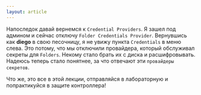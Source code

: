 ```yaml
---
layout: article
---
```

Напоследок давай вернемся к `Credential Providers`. Я зашел под админом и сейчас отключу `Folder Credentials Provider`. Вернувшись как **diego** в свою песочницу, я не увижу пункта `Credentials` в меню слева. Это потому, что мы отключили провайдера, который обслуживал секреты для `Folders`. Некому стало брать их с диска и расшифровывать. Надеюсь теперь стало понятнее, за что отвечают эти `провайдеры секретов`.

Что же, это все в этой лекции, отправляйся в лабораторную и попрактикуйся в защите контроллера!

